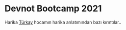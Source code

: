 # Devnot Bootcamp 2021

Harika [Türkay](https://github.com/turkayurkmez) hocamın harika anlatımından bazı kırıntılar..
